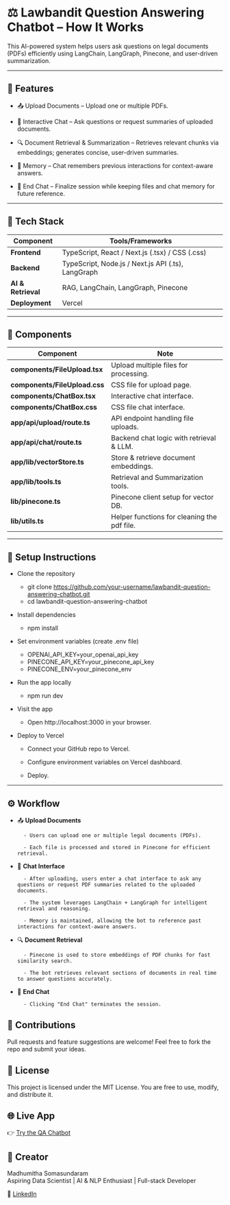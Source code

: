 # ⚖️ Lawbandit Question Answering Chatbot – How It Works

This AI-powered system helps users ask questions on legal documents (PDFs) efficiently using LangChain, LangGraph, Pinecone, and user-driven summarization.

---
## 📝 Features

- 📤 Upload Documents – Upload one or multiple PDFs.

- 💬 Interactive Chat – Ask questions or request summaries of uploaded documents.

- 🔍 Document Retrieval & Summarization – Retrieves relevant chunks via embeddings; generates concise, user-driven summaries.

- 🧠 Memory – Chat remembers previous interactions for context-aware answers.

- 🚪 End Chat – Finalize session while keeping files and chat memory for future reference.

---

## 🧱 Tech Stack

| Component             | Tools/Frameworks                           |
|----------------------|--------------------------------------------|
| **Frontend**         | TypeScript, React / Next.js (.tsx) / CSS (.css)                                |
| **Backend**          | TypeScript, Node.js / Next.js API (.ts), LangGraph                          |
| **AI & Retrieval** | RAG, LangChain, LangGraph, Pinecone                            |
| **Deployment**       | Vercel                            |

---
## 🔧 Components

| Component             | Note                          |
|----------------------|--------------------------------------------|
| **components/FileUpload.tsx**         | Upload multiple files for processing.                                 |
| **components/FileUpload.css**         | CSS file for upload page.                                 |
| **components/ChatBox.tsx**         | Interactive chat interface.                                 |
| **components/ChatBox.css**         | CSS file chat interface.                                 |
| **app/api/upload/route.ts**         | API endpoint handling file uploads.                                 |
| **app/api/chat/route.ts**         | Backend chat logic with retrieval & LLM.                                 |
| **app/lib/vectorStore.ts**         | Store & retrieve document embeddings.                                 |
| **app/lib/tools.ts**         | Retrieval and Summarization tools.        |
| **lib/pinecone.ts**         | Pinecone client setup for vector DB.                                 |
| **lib/utils.ts**         | Helper functions for cleaning the pdf file.                                 |


---
## 🚀 Setup Instructions

- Clone the repository

    - git clone https://github.com/your-username/lawbandit-question-answering-chatbot.git
    - cd lawbandit-question-answering-chatbot

- Install dependencies

    - npm install

- Set environment variables (create .env file)

    - OPENAI_API_KEY=your_openai_api_key
    - PINECONE_API_KEY=your_pinecone_api_key
    - PINECONE_ENV=your_pinecone_env
      
- Run the app locally

    - npm run dev

- Visit the app
    - Open http://localhost:3000 in your browser.

- Deploy to Vercel

    - Connect your GitHub repo to Vercel.

    - Configure environment variables on Vercel dashboard.

    - Deploy.

---

## ⚙️ Workflow

- 📤 **Upload Documents**

        - Users can upload one or multiple legal documents (PDFs).

        - Each file is processed and stored in Pinecone for efficient retrieval.

- 💬 **Chat Interface**

        - After uploading, users enter a chat interface to ask any questions or request PDF summaries related to the uploaded documents.

        - The system leverages LangChain + LangGraph for intelligent retrieval and reasoning.

        - Memory is maintained, allowing the bot to reference past interactions for context-aware answers.

- 🔍 **Document Retrieval**

        - Pinecone is used to store embeddings of PDF chunks for fast similarity search.

        - The bot retrieves relevant sections of documents in real time to answer questions accurately.

- 🚪 **End Chat**

        - Clicking "End Chat" terminates the session.

## 🤝 Contributions
Pull requests and feature suggestions are welcome!
Feel free to fork the repo and submit your ideas.

## 📄 License
This project is licensed under the MIT License.
You are free to use, modify, and distribute it.

## 🌐 Live App
👉 [Try the QA Chatbot](https://lawbandit-question-answering-madhumitha-somasundarams-projects.vercel.app/)

## 👤 Creator
Madhumitha Somasundaram  
Aspiring Data Scientist | AI & NLP Enthusiast | Full-stack Developer

🔗 [LinkedIn](www.linkedin.com/in/madhumitha-somasundaram)
